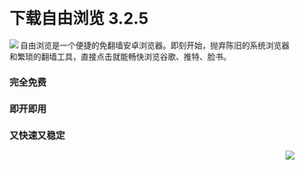 # 下载自由浏览 3.2.5

<img align="left" src="https://bitbucket.org/greatfire/test/raw/1e1f5b03ba3ad610875939a9f587bdda4cc7f371/qr.png">

自由浏览是一个便捷的免翻墙安卓浏览器。即刻开始，抛弃陈旧的系统浏览器和繁琐的翻墙工具，直接点击就能畅快浏览谷歌、推特、脸书。

### 完全免费
### 即开即用
### 又快速又稳定

<img align="right" src="https://bitbucket.org/greatfire/test/raw/1e1f5b03ba3ad610875939a9f587bdda4cc7f371/s.png">

